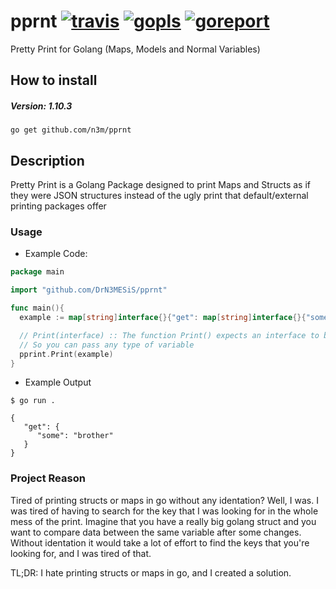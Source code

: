 # pprnt [![travis](https://travis-ci.com/n3m/pprnt.svg?branch=master)](https://travis-ci.com/github/n3m/pprnt) [![gopls](https://pkg.go.dev/badge/github.com/n3m/pprnt)](https://pkg.go.dev/github.com/n3m/pprnt) [![goreport](https://goreportcard.com/badge/github.com/n3m/pprnt)](https://goreportcard.com/report/github.com/n3m/pprnt)

Pretty Print for Golang (Maps, Models and Normal Variables)

## How to install

##### Version: 1.10.3

`go get github.com/n3m/pprnt`

## Description

Pretty Print is a Golang Package designed to print Maps and Structs as if they were JSON structures instead of the ugly print that default/external printing packages offer

### Usage

- Example Code:

```go
package main

import "github.com/DrN3MESiS/pprnt"

func main(){
  example := map[string]interface{}{"get": map[string]interface{}{"some":"brother"}}

  // Print(interface) :: The function Print() expects an interface to be passed as parameters
  // So you can pass any type of variable
  pprint.Print(example)
}
```

- Example Output

```
$ go run .

{
   "get": {
      "some": "brother"
   }
}
```

### Project Reason

Tired of printing structs or maps in go without any identation? Well, I was. I was tired of having to search for the key that I was looking for in the whole mess of the print.
Imagine that you have a really big golang struct and you want to compare data between the same variable after some changes.
Without identation it would take a lot of effort to find the keys that you're looking for, and I was tired of that.

TL;DR: I hate printing structs or maps in go, and I created a solution.
